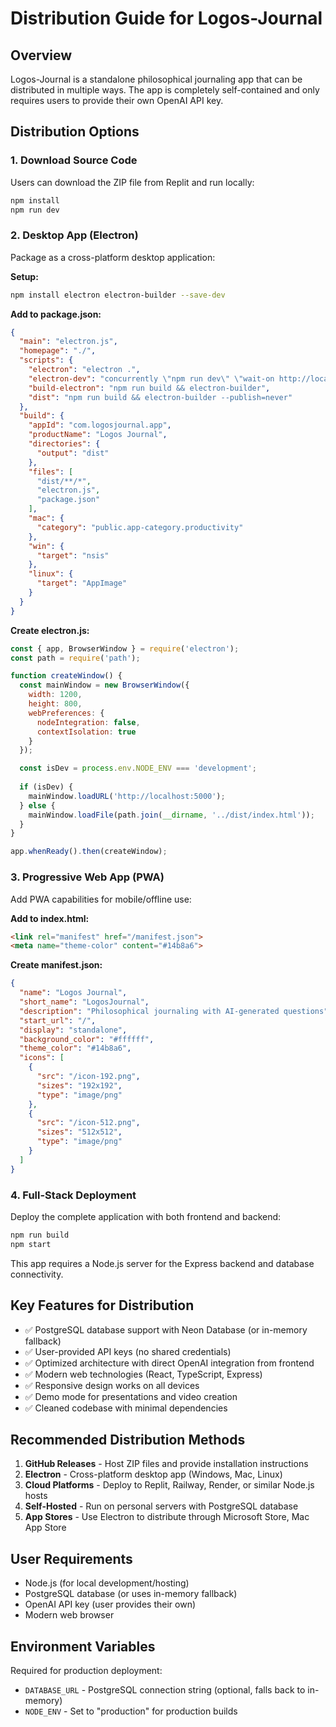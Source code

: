 # Distribution Guide for Logos-Journal

## Overview
Logos-Journal is a standalone philosophical journaling app that can be distributed in multiple ways. The app is completely self-contained and only requires users to provide their own OpenAI API key.

## Distribution Options

### 1. Download Source Code
Users can download the ZIP file from Replit and run locally:
```bash
npm install
npm run dev
```

### 2. Desktop App (Electron)
Package as a cross-platform desktop application:

**Setup:**
```bash
npm install electron electron-builder --save-dev
```

**Add to package.json:**
```json
{
  "main": "electron.js",
  "homepage": "./",
  "scripts": {
    "electron": "electron .",
    "electron-dev": "concurrently \"npm run dev\" \"wait-on http://localhost:5000 && electron .\"",
    "build-electron": "npm run build && electron-builder",
    "dist": "npm run build && electron-builder --publish=never"
  },
  "build": {
    "appId": "com.logosjournal.app",
    "productName": "Logos Journal",
    "directories": {
      "output": "dist"
    },
    "files": [
      "dist/**/*",
      "electron.js",
      "package.json"
    ],
    "mac": {
      "category": "public.app-category.productivity"
    },
    "win": {
      "target": "nsis"
    },
    "linux": {
      "target": "AppImage"
    }
  }
}
```

**Create electron.js:**
```javascript
const { app, BrowserWindow } = require('electron');
const path = require('path');

function createWindow() {
  const mainWindow = new BrowserWindow({
    width: 1200,
    height: 800,
    webPreferences: {
      nodeIntegration: false,
      contextIsolation: true
    }
  });

  const isDev = process.env.NODE_ENV === 'development';
  
  if (isDev) {
    mainWindow.loadURL('http://localhost:5000');
  } else {
    mainWindow.loadFile(path.join(__dirname, '../dist/index.html'));
  }
}

app.whenReady().then(createWindow);
```

### 3. Progressive Web App (PWA)
Add PWA capabilities for mobile/offline use:

**Add to index.html:**
```html
<link rel="manifest" href="/manifest.json">
<meta name="theme-color" content="#14b8a6">
```

**Create manifest.json:**
```json
{
  "name": "Logos Journal",
  "short_name": "LogosJournal",
  "description": "Philosophical journaling with AI-generated questions",
  "start_url": "/",
  "display": "standalone",
  "background_color": "#ffffff",
  "theme_color": "#14b8a6",
  "icons": [
    {
      "src": "/icon-192.png",
      "sizes": "192x192",
      "type": "image/png"
    },
    {
      "src": "/icon-512.png",
      "sizes": "512x512",
      "type": "image/png"
    }
  ]
}
```

### 4. Full-Stack Deployment
Deploy the complete application with both frontend and backend:
```bash
npm run build
npm start
```
This app requires a Node.js server for the Express backend and database connectivity.

## Key Features for Distribution
- ✅ PostgreSQL database support with Neon Database (or in-memory fallback)
- ✅ User-provided API keys (no shared credentials)
- ✅ Optimized architecture with direct OpenAI integration from frontend
- ✅ Modern web technologies (React, TypeScript, Express)
- ✅ Responsive design works on all devices
- ✅ Demo mode for presentations and video creation
- ✅ Cleaned codebase with minimal dependencies

## Recommended Distribution Methods
1. **GitHub Releases** - Host ZIP files and provide installation instructions
2. **Electron** - Cross-platform desktop app (Windows, Mac, Linux)
3. **Cloud Platforms** - Deploy to Replit, Railway, Render, or similar Node.js hosts
4. **Self-Hosted** - Run on personal servers with PostgreSQL database
5. **App Stores** - Use Electron to distribute through Microsoft Store, Mac App Store

## User Requirements
- Node.js (for local development/hosting)
- PostgreSQL database (or uses in-memory fallback)
- OpenAI API key (user provides their own)
- Modern web browser

## Environment Variables
Required for production deployment:
- `DATABASE_URL` - PostgreSQL connection string (optional, falls back to in-memory)
- `NODE_ENV` - Set to "production" for production builds